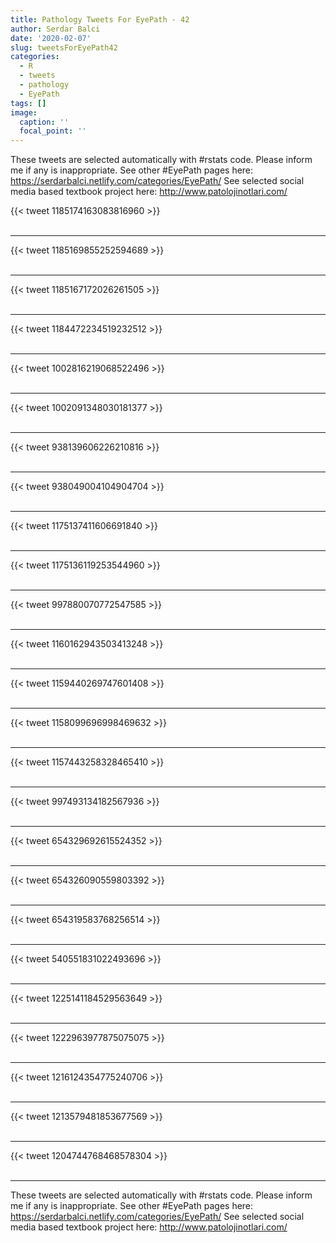 ```yaml
---
title: Pathology Tweets For EyePath - 42
author: Serdar Balci
date: '2020-02-07'
slug: tweetsForEyePath42
categories:
  - R
  - tweets
  - pathology
  - EyePath
tags: []
image:
  caption: ''
  focal_point: ''
---
```



These tweets are selected automatically with #rstats code. Please inform me if any is inappropriate.
See other #EyePath pages here: https://serdarbalci.netlify.com/categories/EyePath/ 
See selected social media based textbook project here: http://www.patolojinotlari.com/

{{< tweet 1185174163083816960 >}}
<br>
<br>
<hr>
{{< tweet 1185169855252594689 >}}
<br>
<br>
<hr>
{{< tweet 1185167172026261505 >}}
<br>
<br>
<hr>
{{< tweet 1184472234519232512 >}}
<br>
<br>
<hr>
{{< tweet 1002816219068522496 >}}
<br>
<br>
<hr>
{{< tweet 1002091348030181377 >}}
<br>
<br>
<hr>
{{< tweet 938139606226210816 >}}
<br>
<br>
<hr>
{{< tweet 938049004104904704 >}}
<br>
<br>
<hr>
{{< tweet 1175137411606691840 >}}
<br>
<br>
<hr>
{{< tweet 1175136119253544960 >}}
<br>
<br>
<hr>
{{< tweet 997880070772547585 >}}
<br>
<br>
<hr>
{{< tweet 1160162943503413248 >}}
<br>
<br>
<hr>
{{< tweet 1159440269747601408 >}}
<br>
<br>
<hr>
{{< tweet 1158099696998469632 >}}
<br>
<br>
<hr>
{{< tweet 1157443258328465410 >}}
<br>
<br>
<hr>
{{< tweet 997493134182567936 >}}
<br>
<br>
<hr>
{{< tweet 654329692615524352 >}}
<br>
<br>
<hr>
{{< tweet 654326090559803392 >}}
<br>
<br>
<hr>
{{< tweet 654319583768256514 >}}
<br>
<br>
<hr>
{{< tweet 540551831022493696 >}}
<br>
<br>
<hr>
{{< tweet 1225141184529563649 >}}
<br>
<br>
<hr>
{{< tweet 1222963977875075075 >}}
<br>
<br>
<hr>
{{< tweet 1216124354775240706 >}}
<br>
<br>
<hr>
{{< tweet 1213579481853677569 >}}
<br>
<br>
<hr>
{{< tweet 1204744768468578304 >}}
<br>
<br>
<hr>


These tweets are selected automatically with #rstats code. Please inform me if any is inappropriate.
See other #EyePath pages here: https://serdarbalci.netlify.com/categories/EyePath/ 
See selected social media based textbook project here: http://www.patolojinotlari.com/
